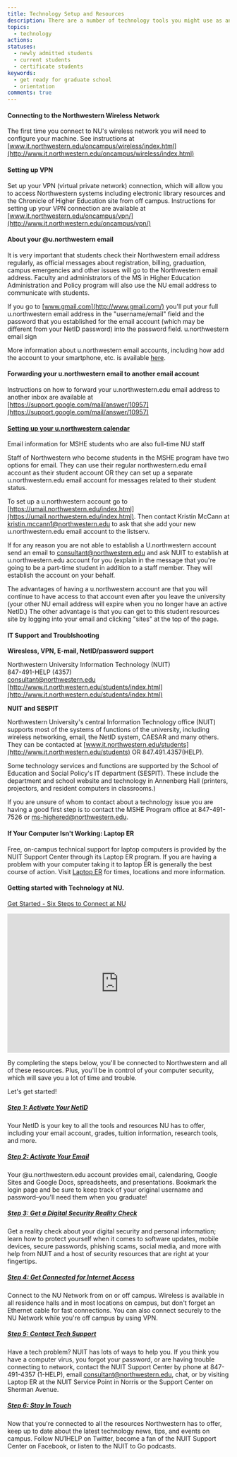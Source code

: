 ```yaml
---
title: Technology Setup and Resources
description: There are a number of technology tools you might use as an MSHE student. Learn how to connect to the wireless network, set up VPN, access your u.northwestern.edu email address, and troublesheet common IT issues.
topics: 
  - technology
actions:
statuses:
  - newly admitted students
  - current students
  - certificate students
keywords:
  - get ready for graduate school
  - orientation
comments: true
---
```


#### Connecting to the Northwestern Wireless Network

The first time you connect to NU's wireless network you will need to configure your machine. See instructions at [www.it.northwestern.edu/oncampus/wireless/index.html](http://www.it.northwestern.edu/oncampus/wireless/index.html)

#### Setting up VPN

Set up your VPN (virtual private network) connection, which will allow you to access Northwestern systems including electronic library resources and the Chronicle of Higher Education site from off campus. Instructions for setting up your VPN connection are available at [www.it.northwestern.edu/oncampus/vpn/](http://www.it.northwestern.edu/oncampus/vpn/)

#### About your @u.northwestern email

It is very important that students check their Northwestern email address regularly, as official messages about registration, billing, graduation, campus emergencies and other issues will go to the Northwestern email address. Faculty and administrators of the MS in Higher Education Administration and Policy program will also use the NU email address to communicate with students.

If you go to [www.gmail.com](http://www.gmail.com/) you'll put your full u.northwestern email address in the "username/email" field and the password that you established for the email account (which may be different from your NetID password) into the password field. u.northwestern email sign

More information about u.northwestern email accounts, including how add the account to your smartphone, etc. is available [here](http://www.it.northwestern.edu/mobility/index.html).

#### Forwarding your u.northwestern email to another email account

Instructions on how to forward your u.northwestern.edu email address to another inbox are available at [https://support.google.com/mail/answer/10957](https://support.google.com/mail/answer/10957)

#### [Setting up your u.northwestern calendar](http://www.it.northwestern.edu/stucollab/calendars.html)

Email information for MSHE students who are also full-time NU staff

Staff of Northwestern who become students in the MSHE program have two options for email. They can use their regular northwestern.edu email account as their student account OR they can set up a separate u.northwestern.edu email account for messages related to their student status.

To set up a u.northwestern account go to [https://umail.northwestern.edu/index.html](https://umail.northwestern.edu/index.html). Then contact Kristin McCann at [kristin.mccann1@northwestern.edu](mailto:kristin.mccann1@northwestern.edu) to ask that she add your new u.northwestern.edu email account to the listserv.

If for any reason you are not able to establish a U.northwestern account send an email to [consultant@northwestern.edu](mailto:consultant@northwestern.edu) and ask NUIT to establish at u.northwestern.edu account for you (explain in the message that you're going to be a part-time student in addition to a staff member. They will establish the account on your behalf.

The advantages of having a u.northwestern account are that you will continue to have access to that account even after you leave the university (your other NU email address will expire when you no longer have an active NetID.) The other advantage is that you can get to this student resources site by logging into your email and clicking "sites" at the top of the page.

#### IT Support and Troublshooting

**Wiresless, VPN, E-mail, NetID/password support**

Northwestern University Information Technology (NUIT)  
847-491-HELP (4357)  
[consultant@northwestern.edu](mailto:consultant@northwestern.edu)  
[http://www.it.northwestern.edu/students/index.html](http://www.it.northwestern.edu/students/index.html)  

**NUIT and SESPIT**

Northwestern University's central Information Technology office (NUIT) supports most of the systems of functions of the university, including wireless networking, email, the NetID system, CAESAR and many others. They can be contacted at [www.it.northwestern.edu/students](http://www.it.northwestern.edu/students) OR 847.491.4357(HELP).

Some technology services and functions are supported by the School of Education and Social Policy's IT department (SESPIT). These include the department and school website and technology in Annenberg Hall (printers, projectors, and resident computers in classrooms.)

If you are unsure of whom to contact about a technology issue you are having a good first step is to contact the MSHE Program office at 847-491-7526 or [ms-highered@northwestern.edu](mailto:ms-highered@northwestern.edu).

#### If Your Computer Isn't Working: Laptop ER

Free, on-campus technical support for laptop computers is provided by the NUIT Support Center through its Laptop ER program. If you are having a problem with your computer taking it to laptop ER is generally the best course of action. Visit [Laptop ER](http://www.it.northwestern.edu/laptoper/) for times, locations and more information.

#### Getting started with Technology at NU.

[Get Started - Six Steps to Connect at NU](http://www.it.northwestern.edu/students/getstarted.html)

<iframe width="100%" height="315" src="https://www.youtube.com/embed/7ztB6x_sJW8" frameborder="0" allowfullscreen=""></iframe>

By completing the steps below, you'll be connected to Northwestern and all of these resources. Plus, you'll be in control of your computer security, which will save you a lot of time and trouble.

Let's get started!

##### [Step 1: Activate Your NetID](http://www.northwestern.edu/login)

Your NetID is your key to all the tools and resources NU has to offer, including your email account, grades, tuition information, research tools, and more.

##### [Step 2: Activate Your Email](http://www.it.northwestern.edu/stucollab/index.html)

Your @u.northwestern.edu account provides email, calendaring, Google Sites and Google Docs, spreadsheets, and presentations. Bookmark the login page and be sure to keep track of your original username and password–you'll need them when you graduate!

##### [Step 3: Get a Digital Security Reality Check](http://www.it.northwestern.edu/security/reality-check/index.html)

Get a reality check about your digital security and personal information; learn how to protect yourself when it comes to software updates, mobile devices, secure passwords, phishing scams, social media, and more with help from NUIT and a host of security resources that are right at your fingertips.

##### [Step 4: Get Connected for Internet Access](http://www.it.northwestern.edu/connected/index.html)

Connect to the NU Network from on or off campus. Wireless is available in all residence halls and in most locations on campus, but don't forget an Ethernet cable for fast connections. You can also connect securely to the NU Network while you're off campus by using VPN.

##### [Step 5: Contact Tech Support](http://www.it.northwestern.edu/supportcenter/index.html)

Have a tech problem? NUIT has lots of ways to help you. If you think you have a computer virus, you forgot your password, or are having trouble connecting to network, contact the NUIT Support Center by phone at 847-491-4357 (1-HELP), email consultant@northwestern.edu, chat, or by visiting Laptop ER at the NUIT Service Point in Norris or the Support Center on Sherman Avenue.

##### [Step 6: Stay In Touch](http://www.it.northwestern.edu/connected/social-networking/index.html)

Now that you're connected to all the resources Northwestern has to offer, keep up to date about the latest technology news, tips, and events on campus. Follow NU1HELP on Twitter, become a fan of the NUIT Support Center on Facebook, or listen to the NUIT to Go podcasts.
